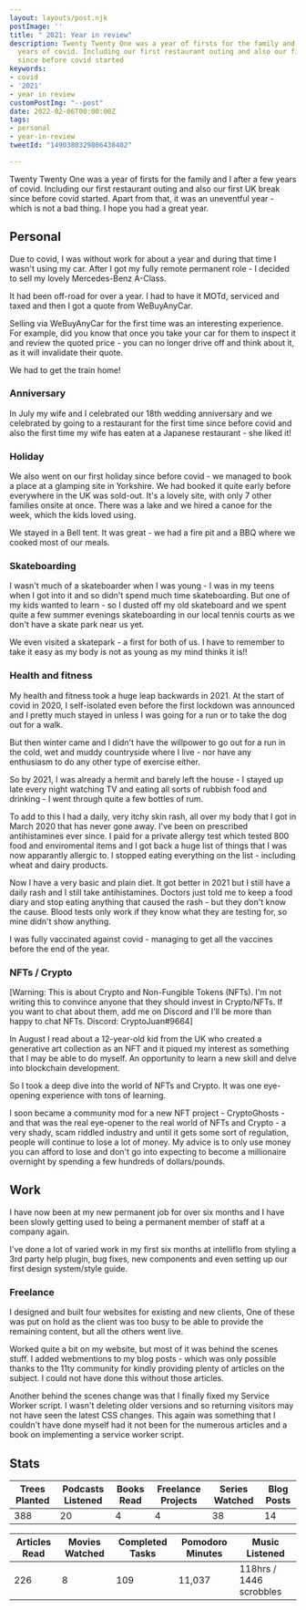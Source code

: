```yaml
---
layout: layouts/post.njk
postImage: ''
title: " 2021: Year in review"
description: Twenty Twenty One was a year of firsts for the family and I after a few
  years of covid. Including our first restaurant outing and also our first UK break
  since before covid started
keywords:
- covid
- '2021'
- year in review
customPostImg: "--post"
date: 2022-02-06T00:00:00Z
tags:
- personal
- year-in-review
tweetId: "1490380329806438402"

---
```

Twenty Twenty One was a year of firsts for the family and I after a few years of covid. Including our first restaurant outing and also our first UK break since before covid started. Apart from that, it was an uneventful year - which is not a bad thing. I hope you had a great year.

## Personal

Due to covid, I was without work for about a year and during that time I wasn't using my car. After I got my fully remote permanent role - I decided to sell my lovely Mercedes-Benz A-Class.

It had been off-road for over a year. I had to have it MOTd, serviced and taxed and then I got a quote from WeBuyAnyCar.

Selling via WeBuyAnyCar for the first time was an interesting experience. For example, did you know that once you take your car for them to inspect it and review the quoted price - you can no longer drive off and think about it, as it will invalidate their quote.

We had to get the train home!

### Anniversary

In July my wife and I celebrated our 18th wedding anniversary and we celebrated by going to a restaurant for the first time since before covid and also the first time my wife has eaten at a Japanese restaurant - she liked it!

### Holiday

We also went on our first holiday since before covid - we managed to book a place at a glamping site in Yorkshire. We had booked it quite early before everywhere in the UK was sold-out. It's a lovely site, with only 7 other families onsite at once. There was a lake and we hired a canoe for the week, which the kids loved using. 

We stayed in a Bell tent. It was great - we had a fire pit and a BBQ where we cooked most of our meals.

### Skateboarding

I wasn't much of a skateboarder when I was young - I was in my teens when I got into it and so didn't spend much time skateboarding. But one of my kids wanted to learn - so I dusted off my old skateboard and we spent quite a few summer evenings skateboarding in our local tennis courts as we don't have a skate park near us yet.

We even visited a skatepark - a first for both of us. I have to remember to take it easy as my body is not as young as my mind thinks it is!!

### Health and fitness

My health and fitness took a huge leap backwards in 2021. At the start of covid in 2020, I self-isolated even before the first lockdown was announced and I pretty much stayed in unless I was going for a run or to take the dog out for a walk.

But then winter came and I didn't have the willpower to go out for a run in the cold, wet and muddy countryside where I live - nor have any enthusiasm to do any other type of exercise either.

So by 2021, I was already a hermit and barely left the house - I stayed up late every night watching TV and eating all sorts of rubbish food and drinking - I went through quite a few bottles of rum.

To add to this I had a daily, very itchy skin rash, all over my body that I got in March 2020 that has never gone away. I've been on prescribed antihistamines ever since. I paid for a private allergy test which tested 800 food and enviromental items and I got back a huge list of things that I was now apparantly allergic to. I stopped eating everything on the list - including wheat and dairy products. 

Now I have a very basic and plain diet. It got better in 2021 but I still have a daily rash and I still take antihistamines. Doctors just told me to keep a food diary and stop eating anything that caused the rash - but they don't know the cause. Blood tests only work if they know what they are testing for, so mine didn't show anything.

I was fully vaccinated against covid - managing to get all the vaccines before the end of the year.

### NFTs / Crypto

\[Warning: This is about Crypto and Non-Fungible Tokens (NFTs). I'm not writing this to convince anyone that they should invest in Crypto/NFTs. If you want to chat about them, add me on Discord and I'll be more than happy to chat NFTs. Discord: CryptoJuan#9664\]

In August I read about a 12-year-old kid from the UK who created a generative art collection as an NFT and it piqued my interest as something that I may be able to do myself. An opportunity to learn a new skill and delve into blockchain development.

So I took a deep dive into the world of NFTs and Crypto. It was one eye-opening experience with tons of learning.

I soon became a community mod for a new NFT project - CryptoGhosts - and that was the real eye-opener to the real world of NFTs and Crypto - a very shady, scam riddled industry and until it gets some sort of regulation, people will continue to lose a lot of money. My advice is to only use money you can afford to lose and don't go into expecting to become a millionaire overnight by spending a few hundreds of dollars/pounds.

## Work

I have now been at my new permanent job for over six months and I have been slowly getting used to being a permanent member of staff at a company again.

I've done a lot of varied work in my first six months at intelliflo from styling a 3rd party help plugin, bug fixes, new components and even setting up our first design system/style guide.

### Freelance

I designed and built four websites for existing and new clients, One of these was put on hold as the client was too busy to be able to provide the remaining content, but all the others went live.

Worked quite a bit on my website, but most of it was behind the scenes stuff. I added webmentions to my blog posts - which was only possible thanks to the 11ty community for kindly providing plenty of articles on the subject. I could not have done this without those articles.

Another behind the scenes change was that I finally fixed my Service Worker script. I wasn't deleting older versions and so returning visitors may not have seen the latest CSS changes. This again was something that I couldn't have done myself had it not been for the numerous articles and a book on implementing a service worker script.

## Stats

| Trees Planted | Podcasts Listened | Books Read | Freelance Projects | Series Watched | Blog Posts |
| --- | --- | --- | --- | --- | --- |
| 388 | 20 | 4 | 4 | 38 | 14 |

| Articles Read | Movies Watched | Completed Tasks | Pomodoro Minutes | Music Listened |
| --- | --- | --- | --- | --- |
| 226 | 8 | 109 | 11,037 | 118hrs / 1446 scrobbles |
